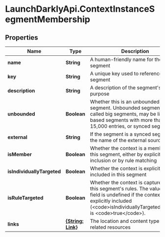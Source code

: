 # LaunchDarklyApi.ContextInstanceSegmentMembership

## Properties

Name | Type | Description | Notes
------------ | ------------- | ------------- | -------------
**name** | **String** | A human-friendly name for the segment | 
**key** | **String** | A unique key used to reference the segment | 
**description** | **String** | A description of the segment&#39;s purpose | 
**unbounded** | **Boolean** | Whether this is an unbounded segment. Unbounded segments, also called big segments, may be list-based segments with more than 15,000 entries, or synced segments. | 
**external** | **String** | If the segment is a synced segment, the name of the external source | 
**isMember** | **Boolean** | Whether the context is a member of this segment, either by explicit inclusion or by rule matching | 
**isIndividuallyTargeted** | **Boolean** | Whether the context is explicitly included in this segment | 
**isRuleTargeted** | **Boolean** | Whether the context is captured by this segment&#39;s rules. The value of this field is undefined if the context is also explicitly included (&lt;code&gt;isIndividuallyTargeted&lt;/code&gt; is &lt;code&gt;true&lt;/code&gt;). | 
**links** | [**{String: Link}**](Link.md) | The location and content type of related resources | 


